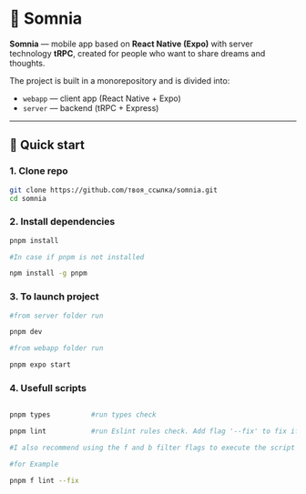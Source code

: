 # 🌙 Somnia

**Somnia** — mobile app based on **React Native (Expo)** with server technology **tRPC**, created for people who want to share dreams and thoughts.

The project is built in a monorepository and is divided into:

- `webapp` — client app (React Native + Expo)
- `server` — backend (tRPC + Express)

---

## 🚀 Quick start

### 1. Clone repo

```bash
git clone https://github.com/твоя_ссылка/somnia.git
cd somnia
```

### 2. Install dependencies

```bash
pnpm install

#In case if pnpm is not installed

npm install -g pnpm
```

### 3. To launch project

```bash
#from server folder run

pnpm dev

#from webapp folder run

pnpm expo start
```

### 4. Usefull scripts

```bash

pnpm types          #run types check

pnpm lint           #run Eslint rules check. Add flag '--fix' to fix if it's fixable

#I also recommend using the f and b filter flags to execute the script in a specific folder. This way you can avoid a bunch of open terminals.

#for Example

pnpm f lint --fix

```
